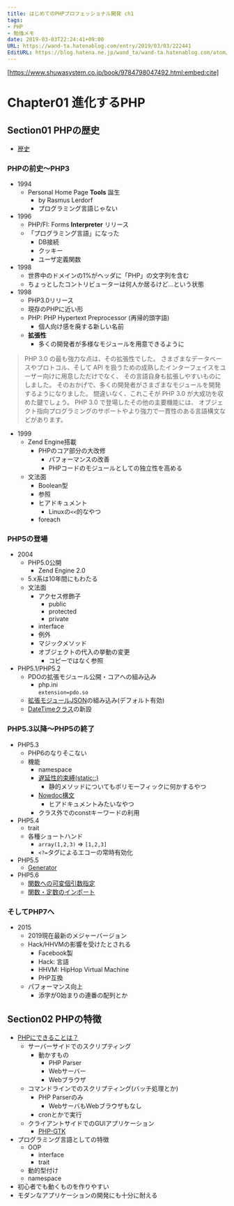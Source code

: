 ```yaml
---
title: はじめてのPHPプロフェッショナル開発 ch1
tags:
- PHP
- 勉強メモ
date: 2019-03-03T22:24:41+09:00
URL: https://wand-ta.hatenablog.com/entry/2019/03/03/222441
EditURL: https://blog.hatena.ne.jp/wand_ta/wand-ta.hatenablog.com/atom/entry/17680117126987148298
---
```




[https://www.shuwasystem.co.jp/book/9784798047492.html:embed:cite]


# Chapter01 進化するPHP

## Section01 PHPの歴史

- [歴史](http://php.net/manual/ja/history.php.php)


### PHPの前史〜PHP3

- 1994
    - Personal Home Page **Tools** 誕生
        - by Rasmus Lerdorf
        - プログラミング言語じゃない
- 1996
    - PHP/FI: Forms **Interpreter** リリース
    - 「プログラミング言語」になった
        - DB接続
        - クッキー
        - ユーザ定義関数
- 1998
    - 世界中のドメインの1%がヘッダに「PHP」の文字列を含む
    - ちょっとしたコントリビューターは何人か居るけど…という状態
- 1998
    - PHP3.0リリース
    - 現存のPHPに近い形
    - PHP: PHP Hypertext Preprocessor (再帰的頭字語)
        - 個人向け感を廃する新しい名前
    - **拡張性**
        - 多くの開発者が多様なモジュールを用意できるように

> PHP 3.0 の最も強力な点は、その拡張性でした。
> さまざまなデータベースやプロトコル、そして API を扱うための成熟したインターフェイスをユーザー向けに用意しただけでなく、 その言語自身も拡張しやすいものにしました。
> そのおかげで、多くの開発者がさまざまなモジュールを開発するようになりました。
> 間違いなく、これこそが PHP 3.0 が大成功を収めた鍵でしょう。
> PHP 3.0 で登場したその他の主要機能には、 オブジェクト指向プログラミングのサポートやより強力で一貫性のある言語構文などがあります。

- 1999
    - Zend Engine搭載
        - PHPのコア部分の大改修
            - パフォーマンスの改善
            - PHPコードのモジュールとしての独立性を高める
    - 文法面
        - Boolean型
        - 参照
        - ヒアドキュメント
            - Linuxの`<<`的なやつ
        - foreach


### PHP5の登場

- 2004
    - PHP5.0公開
        - Zend Engine 2.0
    - 5.x系は10年間にもわたる
    - 文法面
        - アクセス修飾子
            - public
            - protected
            - private
        - interface
        - 例外
        - マジックメソッド
        - オブジェクトの代入の挙動の変更
            - コピーではなく参照
- PHP5.1/PHP5.2
    - PDOの拡張モジュール公開・コアへの組み込み
        - php.ini  
            `extension=pdo.so`
    - [拡張モジュールJSON](http://php.net/manual/ja/migration52.new-extensions.php)の組み込み(デフォルト有効)
    - [DateTimeクラス](http://php.net/manual/ja/class.datetime.php)の新設



### PHP5.3以降〜PHP5の終了

- PHP5.3
    - PHP6のなりそこない
    - 機能
        - namespace
        - [遅延性的束縛(static::)](http://php.net/manual/ja/language.oop5.late-static-bindings.php)
            - 静的メソッドについてもポリモーフィックに何かするやつ
        - [Nowdoc構文](http://php.net/manual/ja/language.types.string.php#language.types.string.syntax.nowdoc)
            - ヒアドキュメントみたいなやつ
        - クラス外でのconstキーワードの利用
- PHP5.4
    - trait
    - 各種ショートハンド
        - `array(1,2,3)` => `[1,2,3]`
        - `<?=`タグによるエコーの常時有効化
- PHP5.5
    - [Generator](http://php.net/manual/ja/class.generator.php)
- PHP5.6
    - [関数への可変個引数指定](http://php.net/manual/ja/functions.arguments.php#functions.variable-arg-list)
    - [関数・定数のインポート](http://php.net/manual/ja/migration56.new-features.php#migration56.new-features.use)


### そしてPHP7へ

- 2015
    - 2019現在最新のメジャーバージョン
    - Hack/HHVMの影響を受けたとされる
        - Facebook製
        - Hack: 言語
        - HHVM: HipHop Virtual Machine
        - PHP互換
    - パフォーマンス向上
        - 添字が0始まりの連番の配列とか

## Section02 PHPの特徴

- [PHPにできることは？](http://php.net/manual/ja/intro-whatcando.php)
    - サーバーサイドでのスクリプティング
        - 動かすもの
            - PHP Parser
            - Webサーバー
            - Webブラウザ
    - コマンドラインでのスクリプティング(バッチ処理とか)
        - PHP Parserのみ
            - WebサーバもWebブラウザもなし
        - cronとかで実行
    - クライアントサイドでのGUIアプリケーション
        - [PHP-GTK](http://gtk.php.net/)
- プログラミング言語としての特徴
    - OOP
        - interface
        - trait
    - 動的型付け
    - namespace
- 初心者でも動くものを作りやすい
- モダンなアプリケーションの開発にも十分に耐える
